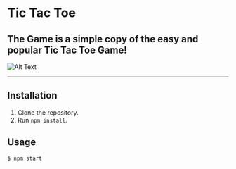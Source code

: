 # Tic Tac Toe

## The Game is a simple copy of the easy and popular Tic Tac Toe Game! 

![Alt Text](./src/clouds.png)

---
## Installation
1. Clone the repository.
2. Run `npm install`.

## Usage
```bash
$ npm start
